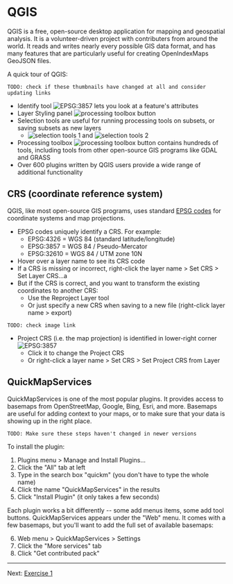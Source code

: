# QGIS

QGIS is a free, open-source desktop application for mapping and geospatial analysis.  It is a volunteer-driven project with contributers from around the world.  It reads and writes nearly every possible GIS data format, and has many features that are particularly useful for creating OpenIndexMaps GeoJSON files.

A quick tour of QGIS:

`TODO: check if these thumbnails have changed at all and consider updating links`

- Identify tool  ![EPSG:3857](https://kgjenkins.github.io/openindexmaps-workshop/image/identify-tool.png) lets you look at a feature's attributes
- Layer Styling panel ![processing toolbox button](https://kgjenkins.github.io/openindexmaps-workshop/image/layer-styling-button.png)
- Selection tools are useful for running processing tools on subsets, or saving subsets as new layers
  - ![selection tools 1](https://kgjenkins.github.io/openindexmaps-workshop/image/selection-tools1.png) and ![selection tools 2](https://kgjenkins.github.io/openindexmaps-workshop/image/selection-tools2.png)
- Processing toolbox ![processing toolbox button](https://kgjenkins.github.io/openindexmaps-workshop/image/processing-button.png) contains hundreds of tools, including tools from other open-source GIS programs like GDAL and GRASS
- Over 600 plugins written by QGIS users provide a wide range of additional functionality


## CRS (coordinate reference system)

QGIS, like most open-source GIS programs, uses standard [EPSG codes](https://epsg.io/) for coordinate systems and map projections.

  - EPSG codes uniquely identify a CRS. For example:
    - EPSG:4326 = WGS 84 (standard latitude/longitude)
    - EPSG:3857 = WGS 84 / Pseudo-Mercator
    - EPSG:32610 = WGS 84 / UTM zone 10N
  - Hover over a layer name to see its CRS code
  - If a CRS is missing or incorrect, right-click the layer name > Set CRS > Set Layer CRS...a
  - But if the CRS is correct, and you want to transform the existing coordinates to another CRS:
    - Use the Reproject Layer tool
    - Or just specify a new CRS when saving to a new file (right-click layer name > export)

`TODO: check image link`

  - Project CRS (i.e. the map projection) is identified in lower-right corner ![EPSG:3857](https://kgjenkins.github.io/openindexmaps-workshop/image/project-crs.png)
    - Click it to change the Project CRS
    - Or right-click a layer name > Set CRS > Set Project CRS from Layer


## QuickMapServices

QuickMapServices is one of the most popular plugins.  It provides access to basemaps from OpenStreetMap, Google, Bing, Esri, and more.  Basemaps are useful for adding context to your maps, or to make sure that your data is showing up in the right place.

`TODO: Make sure these steps haven't changed in newer versions`

To install the plugin:

1. Plugins menu > Manage and Install Plugins...
2. Click the "All" tab at left
3. Type in the search box "quickm" (you don't have to type the whole name)
4. Click the name "QuickMapServices" in the results
5. Click "Install Plugin" (it only takes a few seconds)

Each plugin works a bit differently -- some add menus items, some add tool buttons.  QuickMapServices appears under the "Web" menu.  It comes with a few basemaps, but you'll want to add the full set of available basemaps:

6. Web menu > QuickMapServices > Settings
7. Click the "More services" tab
8. Click "Get contributed pack"

----

Next: [Exercise 1](exercise1)
